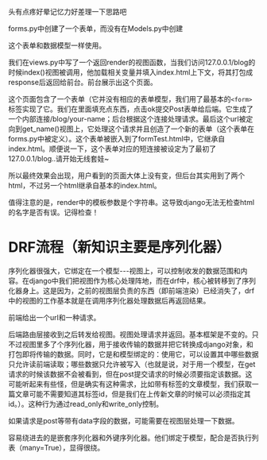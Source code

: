 头有点疼好晕记忆力好差理一下思路吧

forms.py中创建了一个表单，而没有在Models.py中创建

这个表单和数据模型一样使用。

我们在views.py中写了一个返回render的视图函数，当我们访问127.0.0.1/blog的时候index()视图被调用，他加载相关变量并填入index.html上下文，将其打包成response后返回给前台。前台展示出这个页面。

这个页面包含了一个表单（它并没有相应的表单模型，我们用了最基本的`<form>`标签实现了它。我们在里面填充点东西，点击ok提交Post表单给后端。它生成了一个内部连接/blog/your-name；后台根据这个连接处理请求。最后这个url被定向到get_name()视图上，它处理这个请求并且创造了一个新的表单（这个表单在forms.py中被定义）。这个表单被嵌入到了formTest.html中，它继承自index.html。顺便说一下，这个表单对应的短连接被设定为了最初了127.0.0.1/blog..请开始无线套娃~

所以最终效果会出现，用户看到的页面大体上没有变，但后台其实用到了两个html，不过另一个html继承自基本的index.html。

值得注意的是，render中的模板参数是个字符串。这导致django无法无检查html的名字是否有误。记得检查！

# DRF流程（新知识主要是序列化器）

序列化器很强大，它绑定在一个模型---视图上，可以控制收发的数据范围和内容。在django中我们把视图作为核心处理阵地，而在drf中，核心被转移到了序列化器身上。这是因为，之前的视图层负责的东西（即前端渲染）已经消失了，drf中的视图的工作基本就是在调用序列化器处理数据后再返回结果。

前端给出一个url和一种请求。

后端路由层接收到之后转发给视图。视图处理请求并返回。基本框架是不变的。只不过视图里多了个序列化器，用于接收传输的数据并把它转换成django对象，和打包即将传输的数据。同时，它是和模型绑定的：使用它，可以设置其中哪些数据只允许读前端读取；哪些数据只允许被写入（也就是说，对于用一个模型，在get请求的时候该数据不会被看到，但在post提交请求的时候必须要指定该数据。这可能听起来有些怪，但是确实有这种需求，比如带有标签的文章模型，我们获取一篇文章可能不需要知道其标签id，但是我们在上传新文章的时候可以必须指定其id。）。这种行为通过read_only和write_only控制。

如果请求是post等带有data字段的数据，可能需要在视图层处理一下数据。



容易绕进去的是嵌套序列化器和外键序列化器。他们绑定于模型，配合是否执行列表（many=True），显得很绕。
